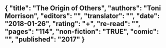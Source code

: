 {
 "title": "The Origin of Others",
 "authors": "Toni Morrison",
 "editors": "",
 "translator": "",
 "date": "2018-01-26",
 "rating": "+",
 "re-read": "",
 "pages": "114",
 "non-fiction": "TRUE",
 "comic": "",
 "published": "2017"
}
---

